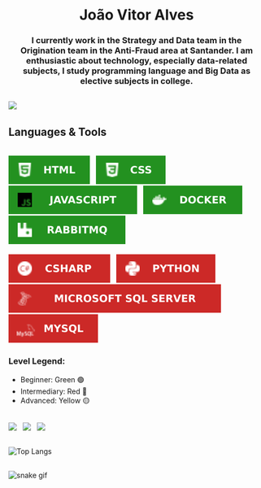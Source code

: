 <h1 align = "center"> João Vitor Alves </h1>

<h3 align = "center"> I currently work in the Strategy and Data team in the Origination team in the Anti-Fraud area at Santander. 
  I am enthusiastic about technology, especially data-related subjects, I study programming language and Big Data as elective subjects in college. </h3>

##

<!-- ![João Vitor GitHub stats](https://github-readme-stats.vercel.app/api?username=joaorovt&show_icons=true&theme=radical) -->
<img src = "https://github-readme-stats.vercel.app/api?username=joaorovt&show_icons=true&theme=radical"/> 

##

## Languages & Tools<br>
<br>


<div>	
<img src = "https://github.com/victorperes02/victorperes02/blob/main/imagens/2-HTML.svg" />
&nbsp;
<img src = "https://github.com/victorperes02/victorperes02/blob/main/imagens/2-CSS.svg"/>
&nbsp;
<img src = "https://github.com/victorperes02/victorperes02/blob/main/imagens/3-JavaScript.svg"/>
&nbsp;
<img src = "https://github.com/victorperes02/victorperes02/blob/main/imagens/3-Docker.svg"/>
&nbsp;
<img src = "https://github.com/victorperes02/victorperes02/blob/main/imagens/2-Rabbitt.svg"/>
</div>

<br>

<div>
  
<img src = "https://github.com/victorperes02/victorperes02/blob/main/imagens/3-CSHARP.svg"/>
&nbsp;
<img src = "https://github.com/victorperes02/victorperes02/blob/main/imagens/1-PYTHON.svg"/>
&nbsp;
<img src = "https://github.com/victorperes02/victorperes02/blob/main/imagens/1-SqlServer.svg"/>
&nbsp;
<img src = "https://github.com/victorperes02/victorperes02/blob/main/imagens/1-MySql.svg"/>


<br>
<div>
  
### Level Legend:
- Beginner: Green 🟢 <!--#239120-->
- Intermediary: Red 🔴 <!--#cc2927-->
- Advanced: Yellow 🟡

</div>

##

<div>
<a href = "https://www.linkedin.com/in/victor-peres-138028163/"> <img src = "https://img.shields.io/badge/LinkedIn-0077B5?style=for-the-badge&logo=linkedin&logoColor=white"></a>
&nbsp;
<a href = "a"> <img src = "https://img.shields.io/badge/Gmail-D14836?style=for-the-badge&logo=gmail&logoColor=white"></a>
&nbsp;
<a href = "a"> <img src = "https://img.shields.io/badge/WhatsApp-25D366?style=for-the-badge&logo=whatsapp&logoColor=white"></a>
&nbsp;
</div>

##

![Top Langs](https://github-readme-stats.vercel.app/api/top-langs/?username=victorperes02&layout=compact&theme=radical)

##

![snake gif](https://github.com/victorperes02/victorperes02/blob/output/github-contribution-grid-snake.svg)
